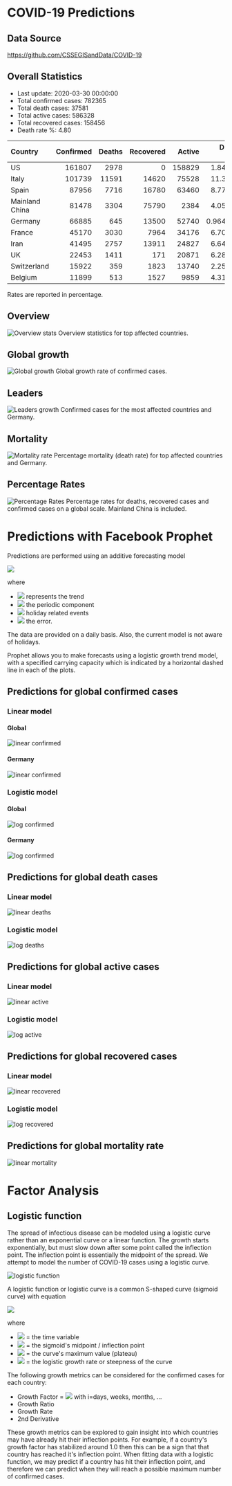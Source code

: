# COVID-19 Predictions

## Data Source
https://github.com/CSSEGISandData/COVID-19

## Overall Statistics

- Last update: 2020-03-30 00:00:00
- Total confirmed cases: 782365
- Total death cases: 37581
- Total active cases: 586328
- Total recovered cases: 158456
- Death rate %: 4.80

 | Country        |   Confirmed |   Deaths |   Recovered |   Active |   Death Rate |   Recovery Rate |
|:---------------|------------:|---------:|------------:|---------:|-------------:|----------------:|
| US             |      161807 |     2978 |           0 |   158829 |     1.84046  |        0        |
| Italy          |      101739 |    11591 |       14620 |    75528 |    11.3929   |       14.3701   |
| Spain          |       87956 |     7716 |       16780 |    63460 |     8.77257  |       19.0777   |
| Mainland China |       81478 |     3304 |       75790 |     2384 |     4.05508  |       93.019    |
| Germany        |       66885 |      645 |       13500 |    52740 |     0.964342 |       20.1839   |
| France         |       45170 |     3030 |        7964 |    34176 |     6.70799  |       17.6312   |
| Iran           |       41495 |     2757 |       13911 |    24827 |     6.64417  |       33.5245   |
| UK             |       22453 |     1411 |         171 |    20871 |     6.28424  |        0.761591 |
| Switzerland    |       15922 |      359 |        1823 |    13740 |     2.25474  |       11.4496   |
| Belgium        |       11899 |      513 |        1527 |     9859 |     4.31129  |       12.833    |

Rates are reported in percentage.

## Overview 
![Overview stats](images/eda/overview.png?raw=true "Overview")
Overview statistics for top affected countries.

## Global growth
![Global growth](images/eda/overall.png?raw=true "Global growth")
Global growth rate of confirmed cases.

## Leaders
![Leaders growth](images/eda/leaders.png?raw=true "Leaders growth")
Confirmed cases for the most affected countries and Germany.

## Mortality
![Mortality rate](images/eda/mortality.png?raw=true "Mortality rate")
Percentage mortality (death rate) for top affected countries and Germany.

## Percentage Rates
![Percentage Rates](images/eda/rates.png?raw=true "Percentage rates")
Percentage rates for deaths, recovered cases and confirmed cases on a global scale. Mainland China is included.

# Predictions with Facebook Prophet

Predictions are performed using an additive forecasting model

<img src="https://latex.codecogs.com/gif.latex?\dpi{150}&space;y(t)=g(t)&plus;s(t)&plus;h(t)&plus;\epsilon_t" />

where
- <img src="https://latex.codecogs.com/gif.latex?\dpi{150}&space;g(t)"> represents the trend
- <img src="https://latex.codecogs.com/gif.latex?\dpi{150}&space;s(t)" /> the periodic component
- <img src="https://latex.codecogs.com/gif.latex?\dpi{150}&space;h(t)" /> holiday related events
- <img src="https://latex.codecogs.com/gif.latex?\dpi{150}&space;\epsilon_t" /> the error.

The data are provided on a daily basis.
Also, the current model is not aware of holidays.

Prophet allows you to make forecasts using a logistic growth trend model, with a specified carrying capacity which is indicated by a horizontal dashed line in each of the plots.

## Predictions for global confirmed cases

### Linear model
#### Global
![linear confirmed](images/predictions/prophet_linear_confirmed_prediction.png)

#### Germany
![linear confirmed](images/predictions/prophet_linear_Germany_confirmed_prediction.png)

### Logistic model
#### Global
![log confirmed](images/predictions/prophet_logistic_confirmed_prediction.png)

#### Germany
![log confirmed](images/predictions/prophet_logistic_Germany_confirmed_prediction.png)

## Predictions for global death cases

### Linear model
![linear deaths](images/predictions/prophet_linear_deaths_prediction.png)

### Logistic model
![log deaths](images/predictions/prophet_logistic_deaths_prediction.png)

## Predictions for global active cases

### Linear model
![linear active](images/predictions/prophet_linear_active_prediction.png)

### Logistic model
![log active](images/predictions/prophet_logistic_active_prediction.png)

## Predictions for global recovered cases

### Linear model
![linear recovered](images/predictions/prophet_linear_recovered_prediction.png)

### Logistic model
![log recovered](images/predictions/prophet_logistic_recovered_prediction.png)


## Predictions for global mortality rate
![linear mortality](images/predictions/prophet_linear_mortality_prediction.png)

# Factor Analysis

## Logistic function
The spread of infectious disease can be modeled using a logistic curve rather than an exponential curve or a linear function. The growth starts exponentially, but must slow down after some point called the inflection point. The inflection point is essentially the midpoint of the spread. We attempt to model the number of COVID-19 cases using a logistic curve.

![logistic function](images/theory/logfn_ext.png)

A logistic function or logistic curve is a common S-shaped curve (sigmoid curve) with equation


<img src="https://latex.codecogs.com/gif.latex?\dpi{150}&space;f(t)=\frac{L}{1&plus;e^{-k(t-t_0)}}" />

where

- <img src="https://latex.codecogs.com/png.latex?\dpi{150}&space;t" /> = the time variable
- <img src="https://latex.codecogs.com/gif.latex?\dpi{150}&space;t_0" /> = the sigmoid's midpoint / inflection point 
- <img src="https://latex.codecogs.com/gif.latex?\dpi{150}&space;L" /> = the curve's maximum value (plateau)
- <img src="https://latex.codecogs.com/gif.latex?\dpi{150}&space;k"/> = the logistic growth rate or steepness of the curve


The following growth metrics can be considered for the confirmed cases for each country:

* Growth Factor =  <img src="https://latex.codecogs.com/png.latex?\dpi{150}&space;\frac{\Delta&space;L_i&space;}{\Delta&space;L_{i-1}&space;}" /> with i=days, weeks, months, ...
* Growth Ratio
* Growth Rate
* 2nd Derivative

These growth metrics can be explored to gain insight into which countries may have already hit their inflection points.
For example, if a country's growth factor has stabilized around 1.0 then this can be a sign that that country has reached it's inflection point.  When fitting data with a logistic function, we may predict if a country has hit their inflection point, and therefore we can predict when they will reach a possible maximum number of confirmed cases.





